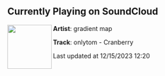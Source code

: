 ## Currently Playing on SoundCloud

[<img align="left" width="100" src="https://i1.sndcdn.com/artworks-xI5KiMl5WJEwUdbz-xZUqKQ-t500x500.jpg">](https://soundcloud.com/gradient-map/onlytom-cranberry)

**Artist**: gradient map 

**Track**: onlytom - Cranberry

Last updated at 12/15/2023 12:20
